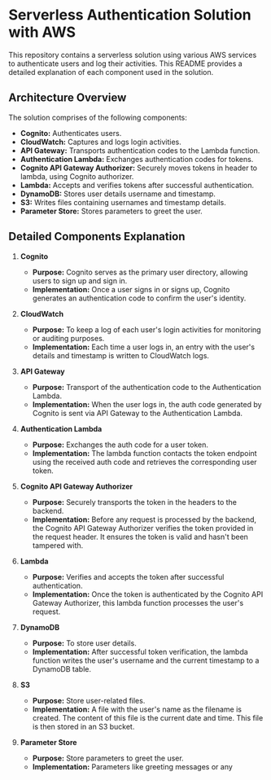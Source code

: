 # Serverless Authentication Solution with AWS

This repository contains a serverless solution using various AWS services to authenticate users and log their activities. This README provides a detailed explanation of each component used in the solution.

## Architecture Overview

The solution comprises of the following components:

- **Cognito:** Authenticates users.
- **CloudWatch:** Captures and logs login activities.
- **API Gateway:** Transports authentication codes to the Lambda function.
- **Authentication Lambda:** Exchanges authentication codes for tokens.
- **Cognito API Gateway Authorizer:** Securely moves tokens in header to lambda, using Cognito authorizer.
- **Lambda:** Accepts and verifies tokens after successful authentication.
- **DynamoDB:** Stores user details username and timestamp.
- **S3:** Writes files containing usernames and timestamp details.
- **Parameter Store:** Stores parameters to greet the user.

## Detailed Components Explanation

1. **Cognito**
   - **Purpose:** Cognito serves as the primary user directory, allowing users to sign up and sign in.
   - **Implementation:** Once a user signs in or signs up, Cognito generates an authentication code to confirm the user's identity.

2. **CloudWatch**
   - **Purpose:** To keep a log of each user's login activities for monitoring or auditing purposes.
   - **Implementation:** Each time a user logs in, an entry with the user's details and timestamp is written to CloudWatch logs.

3. **API Gateway**
   - **Purpose:** Transport of the authentication code to the Authentication Lambda.
   - **Implementation:** When the user logs in, the auth code generated by Cognito is sent via API Gateway to the Authentication Lambda.

4. **Authentication Lambda**
   - **Purpose:** Exchanges the auth code for a user token.
   - **Implementation:** The lambda function contacts the token endpoint using the received auth code and retrieves the corresponding user token.

5. **Cognito API Gateway Authorizer**
   - **Purpose:** Securely transports the token in the headers to the backend.
   - **Implementation:** Before any request is processed by the backend, the Cognito API Gateway Authorizer verifies the token provided in the request header. It ensures the token is valid and hasn't been tampered with.

6. **Lambda**
   - **Purpose:** Verifies and accepts the token after successful authentication.
   - **Implementation:** Once the token is authenticated by the Cognito API Gateway Authorizer, this lambda function processes the user's request.

7. **DynamoDB**
   - **Purpose:** To store user details.
   - **Implementation:** After successful token verification, the lambda function writes the user's username and the current timestamp to a DynamoDB table.

8. **S3**
   - **Purpose:** Store user-related files.
   - **Implementation:** A file with the user's name as the filename is created. The content of this file is the current date and time. This file is then stored in an S3 bucket.

9. **Parameter Store**
   - **Purpose:** Store parameters to greet the user.
   - **Implementation:** Parameters like greeting messages or any
